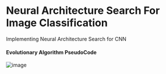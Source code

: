 # Neural Architecture Search For Image Classification
Implementing Neural Architecture Search for CNN

#### Evolutionary Algorithm PseudoCode
![image](https://github.com/tommasomncttn/NAS4CNN/assets/91601166/a23dd360-e4f8-4de5-add5-2e16027d3147)
